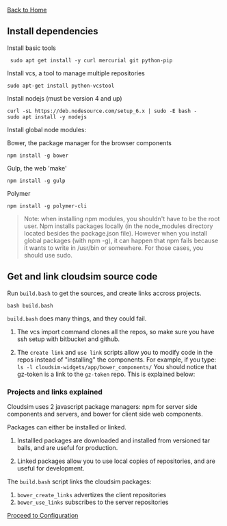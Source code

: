[Back to Home](Home)

## Install dependencies ##

Install basic tools

  ` sudo apt get install -y curl mercurial git python-pip`

Install vcs, a tool to manage multiple repositories

   `sudo apt-get install python-vcstool`

Install nodejs (must be version 4 and up)

    curl -sL https://deb.nodesource.com/setup_6.x | sudo -E bash -
    sudo apt install -y nodejs

Install global node modules:

Bower, the package manager for the browser components

   `npm install -g bower`

Gulp, the web 'make'

   `npm install -g gulp`

Polymer

   `npm install -g polymer-cli`

> Note: when installing npm modules, you shouldn't have to be the root user.
> Npm installs packages locally (in the node_modules directory located besides
> the package.json file). However when you install global packages (with npm -g),
> it can happen that npm fails because it wants to write in /usr/bin or somewhere.
> For those cases, you should use sudo.

## Get and link cloudsim source code ##

Run `build.bash` to get the sources, and create links accross projects.

    bash build.bash

`build.bash` does many things, and they could fail.

1. The vcs import command clones all the repos, so make sure you have ssh setup
with bitbucket and github.

1. The `create link` and `use link` scripts allow you to modify code in the repos
instead of "installing" the components. For example, if you type:
`ls -l cloudsim-widgets/app/bower_components/`
You should notice that gz-token is a link to the `gz-token` repo. This is explained
below:

### Projects and links explained ###

Cloudsim uses 2 javascript package managers: npm for server side components and
servers, and bower for client side web components.

Packages can either be installed or linked.

1. Installled packages are downloaded and installed from versioned tar balls,
and are useful for production.

1. Linked packages allow you to use local copies of repositories, and are
useful for development.

The `build.bash` script links the cloudsim packages:

1. `bower_create_links` advertizes the client repositories
1. `bower_use_links` subscribes to the server repositories

[Proceed to Configuration](Configuration)
